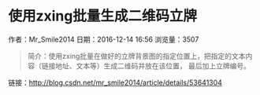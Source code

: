 # 使用zxing批量生成二维码立牌
作者：Mr_Smile2014
日期：2016-12-14 16:56
浏览量：3507
> 简介：使用zxing批量在做好的立牌背景图的指定位置上，把指定的文本内容（链接地址、文本等）生成二维码并放在该位置，
最后加上立牌编号。

 链接：http://blog.csdn.net/mr_smile2014/article/details/53641304
